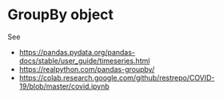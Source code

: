# GroupBy object
See
* https://pandas.pydata.org/pandas-docs/stable/user_guide/timeseries.html
* https://realpython.com/pandas-groupby/
* https://colab.research.google.com/github/restrepo/COVID-19/blob/master/covid.ipynb
